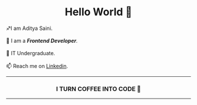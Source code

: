 
<h1 align = 'center'> Hello World 👋  </h1>
♐I am Aditya Saini. <br><br>
🔹 I am a <i><b>Frontend Developer</b>.</i> <br><br>
🌱 IT Undergraduate.<br><br>
📫 Reach me on <a href="https://www.linkedin.com/in/aditya-saini-286aa2182/" target =" _blank">Linkedin</a>.<br><hr>
<h3 align = "center">I TURN COFFEE INTO CODE 🔄</h3><hr>
